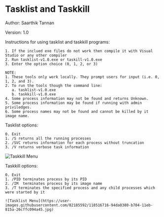 # Tasklist and Taskkill

Author: Saarthik Tannan

Version: 1.0


Instructions for using tasklist and taskkill programs:
```
1. If the inclued exe files do not work then compile it with Visual Studio or any other compiler
2. Run tasklist-v1.0.exe or taskill-v1.0.exe
3. Enter the option choice (0, 1, 2, or 3)

NOTE:
1. These tools only work locally. They prompt users for input (i.e. 0, 1, 2, and 3).  
2. To run the tools though the command line:
   a. tasklist-v1.0.exe 
   b. taskkill-v1.0.exe
4. Some process information may not be found and returns Unknown.  
5. Some process information may be found if running with admin priviledges.
6. Some process names may not be found and cannot be killed by it image name.
```
Tasklist options:
```
0. Exit
1. /S returns all the running processes
2. /SVC returns information for each process without truncation 
3. /V returns verbose task information
```
![Taskkill Menu](https://user-images.githubusercontent.com/82185592/118516679-8a1f6e80-b704-11eb-9d63-5f3d5572f3bc.jpg)

Taskkill options:
```
0. Exit
1. /PID terminates process by its PID
2. /IM  terminates process by its image name
3. /T terminates the specified process and any child processes which were started by it

![Tasklist Menu](https://user-images.githubusercontent.com/82185592/118516716-94da0380-b704-11eb-815a-26cffc094a45.jpg)
```
